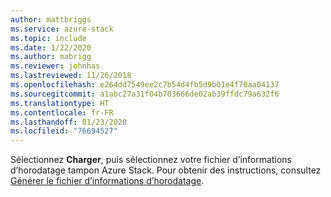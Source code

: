 ```yaml
---
author: mattbriggs
ms.service: azure-stack
ms.topic: include
ms.date: 1/22/2020
ms.author: mabrigg
ms.reviewer: johnhas
ms.lastreviewed: 11/26/2018
ms.openlocfilehash: e264dd7549ee2c7b54d4fb5d9b01e4f70aa04137
ms.sourcegitcommit: a1abc27a31f04b703666de02ab39ffdc79a632f6
ms.translationtype: HT
ms.contentlocale: fr-FR
ms.lasthandoff: 01/23/2020
ms.locfileid: "76694527"
---
```

Sélectionnez **Charger**, puis sélectionnez votre fichier d’informations d’horodatage tampon Azure Stack. Pour obtenir des instructions, consultez [Générer le fichier d’informations d’horodatage](../azure-stack-vaas-parameters.md#generate-the-stamp-information-file).